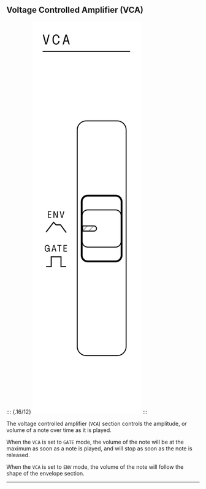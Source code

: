 ## Voltage Controlled Amplifier (VCA)

<article>

::: {.16/12}
![FIGURE 1.9](assets/sb01-vca-bw.svg)
:::

The voltage controlled amplifier (`VCA`) section controls the amplitude, or volume of a note over time as it is played.

When the `VCA` is set to `GATE` mode, the volume of the note will be at the maximum as soon as a note is played, and will stop as soon as the note is released.

When the `VCA` is set to `ENV` mode, the volume of the note will follow the shape of the envelope section.

</article>

---

